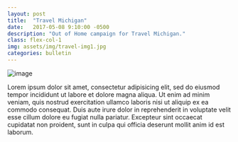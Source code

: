 ```yaml
---
layout: post
title:  "Travel Michigan"
date:   2017-05-08 9:10:00 -0500
description: "Out of Home campaign for Travel Michigan."
class: flex-col-1
img: assets/img/travel-img1.jpg
categories: bulletin
---
```

![image](../../assets/img/travel-hero.jpg "some image")

Lorem ipsum dolor sit amet, consectetur adipisicing elit, sed do eiusmod tempor incididunt ut labore et dolore magna aliqua. Ut enim ad minim veniam, quis nostrud exercitation ullamco laboris nisi ut aliquip ex ea commodo consequat. Duis aute irure dolor in reprehenderit in voluptate velit esse cillum dolore eu fugiat nulla pariatur. Excepteur sint occaecat cupidatat non proident, sunt in culpa qui officia deserunt mollit anim id est laborum.

